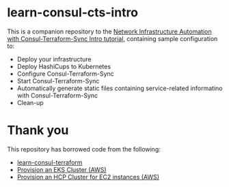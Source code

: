 # learn-consul-cts-intro

This is a companion repository to the [Network Infrastructure Automation with Consul-Terraform-Sync Intro tutorial](https://developer.hashicorp.com/consul/tutorials/network-infrastructure-automation/consul-terraform-sync-intro), containing sample configuration to:

- Deploy your infrastructure
- Deploy HashiCups to Kubernetes
- Configure Consul-Terraform-Sync
- Start Consul-Terraform-Sync
- Automatically generate static files containing service-related informatino with Consul-Terraform-Sync 
- Clean-up

# Thank you

This repository has borrowed code from the following:

- [learn-consul-terraform](https://github.com/hashicorp/learn-consul-terraform/tree/main/datacenter-deploy-ec2-hcp)
- [Provision an EKS Cluster (AWS)](https://github.com/hashicorp/learn-terraform-provision-eks-cluster)
- [Provision an HCP Cluster for EC2 instances (AWS)](https://github.com/hashicorp/learn-consul-terraform/tree/main/datacenter-deploy-ec2-hcp)
